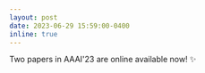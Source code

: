 ```yaml
---
layout: post
date: 2023-06-29 15:59:00-0400
inline: true
---
```


Two papers in AAAI'23 are online available now! :sparkles:
